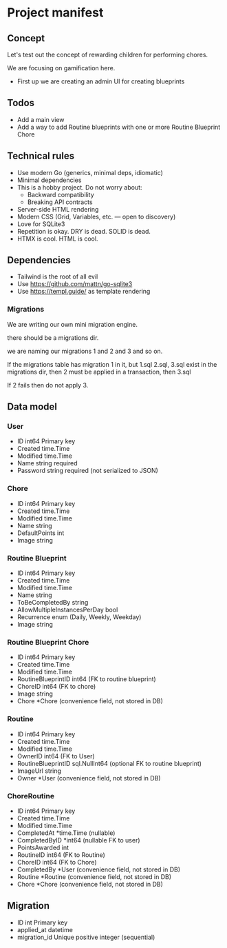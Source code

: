 # Project manifest


## Concept

Let's test out the concept of rewarding children for performing chores.

We are focusing on gamification here.

- First up we are creating an admin UI for creating blueprints 


## Todos

- Add a main view
- Add a way to add Routine blueprints with one or more Routine Blueprint Chore


## Technical rules

- Use modern Go (generics, minimal deps, idiomatic)
- Minimal dependencies
- This is a hobby project. Do not worry about:
    - Backward compatibility
    - Breaking API contracts
- Server-side HTML rendering
- Modern CSS (Grid, Variables, etc. — open to discovery)
- Love for SQLite3
- Repetition is okay. DRY is dead. SOLID is dead.
- HTMX is cool. HTML is cool.

## Dependencies

- Tailwind is the root of all evil
- Use https://github.com/mattn/go-sqlite3
- Use https://templ.guide/ as template rendering



### Migrations

We are writing our own mini migration engine.

there should be a migrations dir. 

we are naming our migrations 1 and 2 and 3 and so on. 

If the migrations table has migration 1 in it, but 1.sql 2.sql, 3.sql exist in the migrations dir, then 2 must be applied in a transaction, then 3.sql

If 2 fails then do not apply 3.



## Data model

### User
- ID int64 Primary key
- Created time.Time
- Modified time.Time
- Name string required
- Password string required (not serialized to JSON)

### Chore
- ID int64 Primary key
- Created time.Time
- Modified time.Time
- Name string
- DefaultPoints int
- Image string

### Routine Blueprint
- ID int64 Primary key
- Created time.Time
- Modified time.Time
- Name string
- ToBeCompletedBy string
- AllowMultipleInstancesPerDay bool
- Recurrence enum (Daily, Weekly, Weekday)
- Image string

### Routine Blueprint Chore
- ID int64 Primary key
- Created time.Time
- Modified time.Time
- RoutineBlueprintID int64 (FK to routine blueprint)
- ChoreID int64 (FK to chore)
- Image string
- Chore *Chore (convenience field, not stored in DB)

### Routine
- ID int64 Primary key
- Created time.Time
- Modified time.Time
- OwnerID int64 (FK to User)
- RoutineBlueprintID sql.NullInt64 (optional FK to routine blueprint)
- ImageUrl string
- Owner *User (convenience field, not stored in DB)

### ChoreRoutine
- ID int64 Primary key
- Created time.Time
- Modified time.Time
- CompletedAt *time.Time (nullable)
- CompletedByID *int64 (nullable FK to user)
- PointsAwarded int
- RoutineID int64 (FK to Routine)
- ChoreID int64 (FK to Chore)
- CompletedBy *User (convenience field, not stored in DB)
- Routine *Routine (convenience field, not stored in DB)
- Chore *Chore (convenience field, not stored in DB)

## Migration
- ID int Primary key
- applied_at datetime
- migration_id Unique positive integer (sequential)




